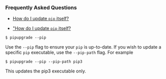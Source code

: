 ### Frequently Asked Questions

* [How do I update `pip` itself?](#how-do-i-update-pip-itself)

* ["How do I update `pip` itself?]()

```
$ pipupgrade --pip
```

Use the `--pip` flag to ensure your `pip` is up-to-date. If you wish to
update a specific `pip` executable, use the `--pip-path` flag. For example

```
$ pipupgrade --pip --pip-path pip3
```

This updates the pip3 executable only.